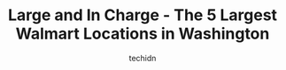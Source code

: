---
layout: ampstory
image: https://i0.wp.com/www.statenavi.com/wp-content/uploads/2023/05/walmart-0-in-washington-1685165550.jpeg?resize=640,853
author: techidn
featured: false
description: If you happen to be in Washington, USA, and looking for a massive Walmart store to fulfill your shopping needs, youre in luck! Weve compiled a list of the top five Largest Walmart location
title: Large and In Charge - The 5 Largest Walmart Locations in Washington
cover:
   title: Large and In Charge - The 5 Largest Walmart Locations in Washington
   subtitle: STATENAVI
   background: https://www.statenavi.com/wp-content/uploads/2023/05/walmart-0-in-washington-1685165550.jpeg

pages: 
 - layout: thirds
   top: <h1>#1 Walmart Supercenter</h1>
   bottom: "<p>The better Walmart in the area.  I am able to refill my water jugs here. The bathrooms are kept clean.  I have had to ask for help several times and the employees are ver</p>"
   background: https://www.statenavi.com/wp-content/uploads/2023/05/walmart-1-in-washington-1685165551.jpeg
   backgroundblur: true
 - layout: thirds
   top: <h1>#2 Walmart Supercenter</h1>
   bottom: "<p>Its a typical Walmart.The grocery/ fruits and veggies area were all clean and well stocked.The aisles were also clutter free but the fishing section was small and rods no</p>"
   background: https://www.statenavi.com/wp-content/uploads/2023/05/walmart-2-in-washington-1685165552.jpeg
   cta:
      link: https://www.statenavi.com/large-and-in-charge-the-5-largest-walmart-locations-in-washington/
      text: Large and In Charge - The 5 Largest Walmart Locations in Washington
 - layout: thirds
   top: <h1>#3 Walmart Supercenter</h1>
   bottom: "<p>141 Washington Ave Ext, Albany, NY 12205, United States</p>"
   background: https://www.statenavi.com/wp-content/uploads/2023/05/walmart-3-in-washington-1685165552.jpeg
   cta:
      link: https://www.statenavi.com/large-and-in-charge-the-5-largest-walmart-locations-in-washington/
      text: Large and In Charge - The 5 Largest Walmart Locations in Washington
 - layout: thirds
   top: <h1>#4 Walmart</h1>
   bottom: "<p>17432 SE 270th Pl, Covington, WA 98042, United States</p>"
   background: https://images.unsplash.com/photo-1614648718611-0635f29016cb?ixlib=rb-4.0.3&ixid=MnwxMjA3fDB8MHxwaG90by1wYWdlfHx8fGVufDB8fHx8&auto=format&fit=crop&w=640&h=853&q=80
   cta:
      link: https://www.statenavi.com/large-and-in-charge-the-5-largest-walmart-locations-in-washington/
      text: Large and In Charge - The 5 Largest Walmart Locations in Washington
 - layout: thirds
   top: <h1>#5 Walmart Supercenter</h1>
   bottom: "<p>1801 IN-57, Washington, IN 47501, United States</p>"
   background: https://images.unsplash.com/photo-1608501821300-4f99e58bba77?ixlib=rb-4.0.3&ixid=MnwxMjA3fDB8MHxwaG90by1wYWdlfHx8fGVufDB8fHx8&auto=format&fit=crop&w=640&h=853&q=80
   cta:
      link: https://www.statenavi.com/large-and-in-charge-the-5-largest-walmart-locations-in-washington/
      text: Large and In Charge - The 5 Largest Walmart Locations in Washington

 - layout: thirds
   middle: Continue reading...
   background: https://images.unsplash.com/photo-1599422314077-f4dfdaa4cd09?ixlib=rb-4.0.3&ixid=MnwxMjA3fDB8MHxwaG90by1wYWdlfHx8fGVufDB8fHx8&auto=format&fit=crop&w=640&h=853&q=80
   cta:
      link: https://www.statenavi.com/large-and-in-charge-the-5-largest-walmart-locations-in-washington/
      text: Large and In Charge - The 5 Largest Walmart Locations in Washington
      
---